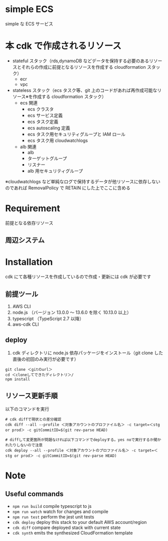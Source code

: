# simple ECS

simple な ECS サービス

# 本 cdk で作成されるリソース

- stateful スタック（rds,dynamoDB などデータを保持する必要のあるリソースとそれらの作成に前提となるリソースを作成する cloudformation スタック）
  - ecr
  - vpc
- stateless スタック（ecs タスク等、git 上のコードがあれば再作成可能なリソース※を作成する cloudformation スタック）
  - ecs 関連
    - ecs クラスタ
    - ecs サービス定義
    - ecs タスク定義
    - ecs autoscaling 定義
    - ecs タスク用セキュリティグループと IAM ロール
    - ecs タスク用 cloudwatchlogs
  - alb 関連
    - alb
    - ターゲットグループ
    - リスナー
    - alb 用セキュリティグループ

※cloudwatchlogs など単純なログで保持するデータが他リソースに依存しないのであれば RemovalPolicy で RETAIN にした上でここに含める

# Requirement

前提となる依存リソース

## 周辺システム

# Installation

cdk にて各種リソースを作成しているので作成・更新には cdk が必要です

## 前提ツール

1. AWS CLI
2. node.js （バージョン 13.0.0 ～ 13.6.0 を除く 10.13.0 以上）
3. typescript （TypeScript 2.7 以降）
4. aws-cdk CLI

## deploy

1. cdk ディレクトリに node.js 依存パッケージをインストール（git clone した直後の初回のみ実行が必要です）

```
git clone ＜gitのurl＞
cd ＜cloneしてできたディレクトリ＞/
npm install
```

## リソース更新手順

以下のコマンドを実行

```
# cdk diffで現状との差分確認
cdk diff --all --profile ＜対象アカウントのプロファイル名＞ -c target=＜stg or prod＞ -c gitCommitID=$(git rev-parse HEAD)

# diffして変更箇所が問題なければ以下コマンドでdeployする。yes noで実行するか聞かれたりしないので注意
cdk deploy --all --profile ＜対象アカウントのプロファイル名＞ -c target=＜stg or prod＞ -c gitCommitID=$(git rev-parse HEAD)
```

# Note

## Useful commands

- `npm run build` compile typescript to js
- `npm run watch` watch for changes and compile
- `npm run test` perform the jest unit tests
- `cdk deploy` deploy this stack to your default AWS account/region
- `cdk diff` compare deployed stack with current state
- `cdk synth` emits the synthesized CloudFormation template

